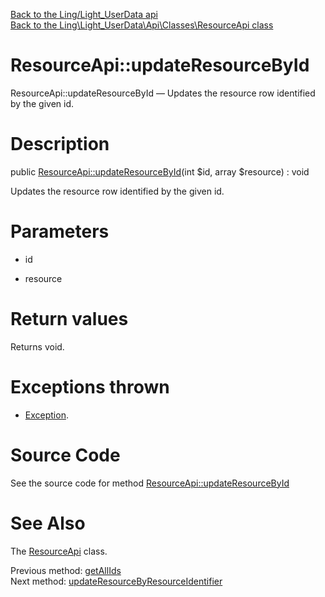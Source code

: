 [Back to the Ling/Light_UserData api](https://github.com/lingtalfi/Light_UserData/blob/master/doc/api/Ling/Light_UserData.md)<br>
[Back to the Ling\Light_UserData\Api\Classes\ResourceApi class](https://github.com/lingtalfi/Light_UserData/blob/master/doc/api/Ling/Light_UserData/Api/Classes/ResourceApi.md)


ResourceApi::updateResourceById
================



ResourceApi::updateResourceById — Updates the resource row identified by the given id.




Description
================


public [ResourceApi::updateResourceById](https://github.com/lingtalfi/Light_UserData/blob/master/doc/api/Ling/Light_UserData/Api/Classes/ResourceApi/updateResourceById.md)(int $id, array $resource) : void




Updates the resource row identified by the given id.




Parameters
================


- id

    

- resource

    


Return values
================

Returns void.


Exceptions thrown
================

- [Exception](http://php.net/manual/en/class.exception.php).&nbsp;







Source Code
===========
See the source code for method [ResourceApi::updateResourceById](https://github.com/lingtalfi/Light_UserData/blob/master/Api/Classes/ResourceApi.php#L191-L197)


See Also
================

The [ResourceApi](https://github.com/lingtalfi/Light_UserData/blob/master/doc/api/Ling/Light_UserData/Api/Classes/ResourceApi.md) class.

Previous method: [getAllIds](https://github.com/lingtalfi/Light_UserData/blob/master/doc/api/Ling/Light_UserData/Api/Classes/ResourceApi/getAllIds.md)<br>Next method: [updateResourceByResourceIdentifier](https://github.com/lingtalfi/Light_UserData/blob/master/doc/api/Ling/Light_UserData/Api/Classes/ResourceApi/updateResourceByResourceIdentifier.md)<br>

